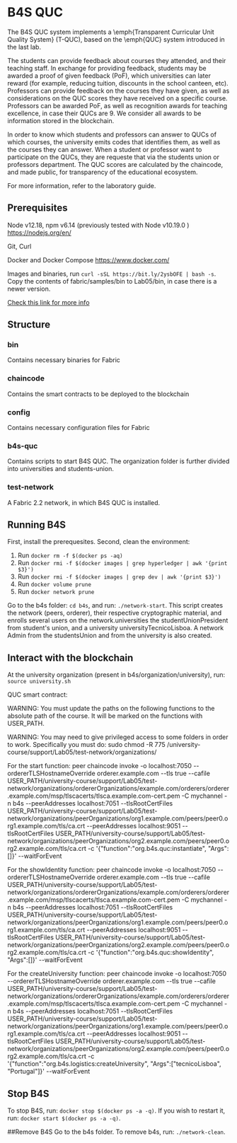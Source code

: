 # B4S QUC
The B4S QUC system implements a \emph{Transparent Curricular Unit Quality System} (T-QUC), based on the \emph{QUC} system introduced in the last lab.

The students can provide feedback about courses they attended, and their teaching staff. In exchange for providing feedback, students may be awarded a proof of given feedback (PoF), which universities can later reward (for example, reducing tuition, discounts in the school canteen, etc). Professors can provide feedback on the courses they have given, as well as considerations on the QUC scores they have received on a specific course. Professors can be awarded PoF, as well as recognition awards for teaching excellence, in case their QUCs are 9. We consider all awards to be information stored in the blockchain.


In order to know which students and professors can answer to QUCs of which courses, the university emits codes that identifies them, as well as the courses they can answer. When a student or professor want to participate on the QUCs, they are requeste that via the students union or professors department. The QUC scores are calculated by the chaincode, and made public, for transparency of the educational ecosystem.

For more information, refer to the laboratory guide.

## Prerequisites
Node v12.18, npm v6.14 (previously tested with Node v10.19.0 )
https://nodejs.org/en/

Git, Curl

Docker and Docker Compose https://www.docker.com/

Images and binaries, run ``curl -sSL https://bit.ly/2ysbOFE | bash -s``. Copy the contents of fabric/samples/bin to Lab05/bin, in case there is a newer version.

[Check this link for more info](https://hyperledger-fabric.readthedocs.io/en/latest/prereqs.html)


## Structure

### bin
Contains necessary binaries for Fabric

### chaincode
Contains the smart contracts to be deployed to the blockchain

### config
Contains necessary configuration files for Fabric

### b4s-quc
Contains scripts to start B4S QUC. The organization folder is further divided into universities and students-union.

### test-network
A Fabric 2.2 network, in which B4S QUC is installed.

## Running B4S
First, install the prerequesites.
Second, clean the environment:
1. Run ``docker rm -f $(docker ps -aq)``
1. Run ``docker rmi -f $(docker images | grep hyperledger | awk '{print $3}')``
1. Run ``docker rmi -f $(docker images | grep dev | awk '{print $3}')``
1. Run ``docker volume prune``
1. Run ``docker network prune``

Go to the b4s folder: ``cd b4s``, and run: ``./network-start``.
This script creates the network (peers, orderer), their respective cryptographic material, and enrolls several users on the network.universities the studentUnionPresident from student's union, and a university universityTecnicoLisboa. A network Admin from the studentsUnion and from the university is also created.


## Interact with the blockchain
At the university organization (present in b4s/organization/university), run: ``source university.sh``

QUC smart contract:

WARNING: You must update the paths on the following functions to the absolute path of the course. It will be marked on the functions with USER_PATH.

WARNING: You may need to give privileged access to some folders in order to work.
Specifically you must do:
sudo chmod -R 775 /university-course/support/Lab05/test-network/organizations/


For the start function:
peer chaincode invoke -o localhost:7050 --ordererTLSHostnameOverride orderer.example.com --tls true --cafile USER_PATH/university-course/support/Lab05/test-network/organizations/ordererOrganizations/example.com/orderers/orderer.example.com/msp/tlscacerts/tlsca.example.com-cert.pem -C mychannel -n b4s --peerAddresses localhost:7051 --tlsRootCertFiles USER_PATH/university-course/support/Lab05/test-network/organizations/peerOrganizations/org1.example.com/peers/peer0.org1.example.com/tls/ca.crt --peerAddresses localhost:9051 --tlsRootCertFiles USER_PATH/university-course/support/Lab05/test-network/organizations/peerOrganizations/org2.example.com/peers/peer0.org2.example.com/tls/ca.crt -c '{"function":"org.b4s.quc:instantiate", "Args":[]}' --waitForEvent

For the showIdentity function:
peer chaincode invoke -o localhost:7050 --ordererTLSHostnameOverride orderer.example.com --tls true --cafile USER_PATH/university-course/support/Lab05/test-network/organizations/ordererOrganizations/example.com/orderers/orderer.example.com/msp/tlscacerts/tlsca.example.com-cert.pem -C mychannel -n b4s --peerAddresses localhost:7051 --tlsRootCertFiles USER_PATH/university-course/support/Lab05/test-network/organizations/peerOrganizations/org1.example.com/peers/peer0.org1.example.com/tls/ca.crt --peerAddresses localhost:9051 --tlsRootCertFiles USER_PATH/university-course/support/Lab05/test-network/organizations/peerOrganizations/org2.example.com/peers/peer0.org2.example.com/tls/ca.crt -c '{"function":"org.b4s.quc:showIdentity", "Args":[]}' --waitForEvent

For the createUniversity function:
peer chaincode invoke -o localhost:7050 --ordererTLSHostnameOverride orderer.example.com --tls true --cafile USER_PATH/university-course/support/Lab05/test-network/organizations/ordererOrganizations/example.com/orderers/orderer.example.com/msp/tlscacerts/tlsca.example.com-cert.pem -C mychannel -n b4s --peerAddresses localhost:7051 --tlsRootCertFiles USER_PATH/university-course/support/Lab05/test-network/organizations/peerOrganizations/org1.example.com/peers/peer0.org1.example.com/tls/ca.crt --peerAddresses localhost:9051 --tlsRootCertFiles USER_PATH/university-course/support/Lab05/test-network/organizations/peerOrganizations/org2.example.com/peers/peer0.org2.example.com/tls/ca.crt -c '{"function":"org.b4s.logistics:createUniversity", "Args":["tecnicoLisboa", "Portugal"]}' --waitForEvent


## Stop B4S
To stop B4S, run: ``docker stop $(docker ps -a -q)``. If you wish to restart it, run: ``docker start $(docker ps -a -q)``.

##Remove B4S
Go to the b4s folder.
To remove b4s, run: ``./network-clean``.
